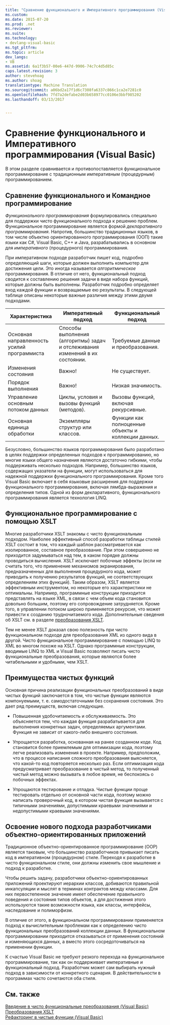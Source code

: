 ```yaml
---
title: "Сравнение функционального и Императивного программирования (Visual Basic) | Документы Microsoft"
ms.custom: 
ms.date: 2015-07-20
ms.prod: .net
ms.reviewer: 
ms.suite: 
ms.technology:
- devlang-visual-basic
ms.tgt_pltfrm: 
ms.topic: article
dev_langs:
- VB
ms.assetid: 6a1f3b57-00e6-447d-9906-74c7c4d5d85c
caps.latest.revision: 3
author: stevehoag
ms.author: shoag
translationtype: Machine Translation
ms.sourcegitcommit: a06bd2a17f1d6c7308fa6337c866c1ca2e7281c0
ms.openlocfilehash: 7fd7a2defabe2d03b658977cc0106e3bbf985202
ms.lasthandoff: 03/13/2017


---
```

# <a name="functional-programming-vs-imperative-programming-visual-basic"></a>Сравнение функционального и Императивного программирования (Visual Basic)
В этом разделе сравнивается и противопоставляется функциональное программирование с традиционным императивным (процедурным) программированием.  
  
## <a name="functional-programming-vs-imperative-programming"></a>Сравнение функционального и Командное программирование  
 *Функционального программирования* формулировались специально для поддержки чисто функционального подхода к решению проблем. Функциональное программирование является формой *декларативного программирования*. Напротив, большинство традиционных языков, в том числе объектно ориентированного программирования (ООП) такие языки как C#, Visual Basic, C++ и Java, разрабатывались в основном для *императивного* (процедурного) программирования.  
  
 При императивном подходе разработчик пишет код, подробно определяющий шаги, которые должен выполнить компьютер для достижения цели. Это иногда называется *алгоритмическое* программирования. В отличие от него, функциональный подход сводится к составлению решения задачи в виде набора функций, которые должны быть выполнены. Разработчик подробно определяет вход каждой функции и возвращаемые ею результаты. В следующей таблице описаны некоторые важные различия между этими двумя подходами.  
  
|Характеристика|Императивный подход|Функциональный подход|  
|--------------------|-------------------------|-------------------------|  
|Основная направленность усилий программиста|Способы выполнения (алгоритмы) задач и отслеживания изменений в их состоянии.|Требуемые данные и преобразования.|  
|Изменения состояния|Важно!|Не существует.|  
|Порядок выполнения|Важно!|Низкая значимость.|  
|Управление основным потоком данных|Циклы, условия и вызовы функций (методов).|Вызовы функций, включая рекурсивные.|  
|Основная единица обработки|Экземпляры структур или классов.|Функции как полноценные объекты и коллекции данных.|  
  
 Безусловно, большинство языков программирования было разработано в целях поддержки определенных подходов к программированию, но многие языки общего назначения являются достаточно гибкими, чтобы поддерживать несколько подходов. Например, большинство языков, содержащих указатели на функции, могут использоваться для надежной поддержки функционального программирования. Кроме того Visual Basic включает в себя языковые расширения для поддержки функционального программирования, включая лямбда-выражения и определения типов. Одной из форм декларативного, функционального программирования является технология LINQ.  
  
## <a name="functional-programming-using-xslt"></a>Функциональное программирование с помощью XSLT  
 Многие разработчики XSLT знакомы с чисто функциональным подходом. Наиболее эффективный способ разработки таблицы стилей XSLT состоит в том, что каждый шаблон рассматривается как изолированное, составное преобразование. При этом совершенно не приходится задумываться над тем, в каком порядке должны проводиться вычисления. XSLT исключает побочные эффекты (если не считать того, что применение механизмов экранирования, предназначенных для выполнения процедурного кода, может приводить к получению результатов функций, не соответствующих определениям этих функций). Таким образом, XSLT является эффективным инструментом, но некоторые его характеристики не оптимальны. Например, программные конструкции приходится представлять на языке XML, в связи с чем объем кода становится довольно большим, поэтому его сопровождение затрудняется. Кроме того, в управлении потоком широко применяется рекурсия, что может привести к созданию трудночитаемого кода. Дополнительные сведения об XSLT см. в разделе [преобразования XSLT](http://msdn.microsoft.com/library/202f8820-224c-494f-b61e-cd127eac6e03).  
  
 Тем не менее XSLT доказал свою полезность при чисто функциональном подходе для преобразования XML из одного вида в другой. Чисто функциональное программирование с помощью LINQ to XML во многом похоже на XSLT. Однако программные конструкции, вводимые LINQ to XML и Visual Basic позволяют писать чисто функциональные преобразования, которые являются более читабельными и удобными, чем XSLT.  
  
## <a name="advantages-of-pure-functions"></a>Преимущества чистых функций  
 Основная причина реализации функциональных преобразований в виде чистых функций заключается в том, что чистые функции являются компонуемыми, т. е. самодостаточными без сохранения состояния. Это дает ряд преимуществ, включая следующие.  
  
-   Повышенная удобочитаемость и обслуживаемость. Это объясняется тем, что каждая функция разрабатывается для выполнения конкретных задач, определяемых аргументами. Функция не зависит от какого-либо внешнего состояния.  
  
-   Упрощается разработка, основанная на ранее созданном коде. Код становится более приемлемым для оптимизации кода, поэтому легче реализовать изменения в проекте. Например, предположим, что в процессе написания сложного преобразования выясняется, что какой-то код повторяется несколько раз. Если оптимизация кода предусматривает преобразование в чистый метод, то полученный чистый метод можно вызывать в любое время, не беспокоясь о побочных эффектах.  
  
-   Упрощаются тестирование и отладка. Чистые функции проще тестировать отдельно от основной части кода, поэтому можно написать проверочный код, в котором чистая функция вызывается с типичными значениями, допустимыми краевыми значениями и недопустимыми краевыми значениями.  
  
## <a name="transitioning-for-oop-developers"></a>Освоение нового подхода разработчиками объектно-ориентированных приложений  
 Традиционное объектно-ориентированное программирование (OOP) является таковым, что большинство разработчиков привыкает писать код в императивном (процедурном) стиле. Переходя к разработке в чисто функциональном стиле, они должны изменить свое мышление и подход к разработке.  
  
 Чтобы решить задачу, разработчики объектно-ориентированных приложений проектируют иерархии классов, добиваются правильной инкапсуляции и мыслят в терминах контрактов между классами. Для них первостепенное значение имеет обеспечение правильного поведения и состояния типов объектов, а для достижения этого используются такие возможности языка, как классы, интерфейсы, наследование и полиморфизм.  
  
 В отличие от этого, в функциональном программировании применяется подход к вычислительным проблемам как к определению чисто функциональных преобразований коллекции данных. В функциональном программировании приходится отказываться от применения состояний и изменяющихся данных, а вместо этого сосредоточиваться на применении функции.  
  
 К счастью Visual Basic не требуют резкого перехода на функциональное программирование, так как он поддерживает императивные и функциональный подход. Разработчик может сам выбирать нужный подход в зависимости от конкретного сценария. В действительности в программах часто сочетаются оба стиля.  
  
## <a name="see-also"></a>См. также  
 [Введение в чисто функциональные преобразования (Visual Basic)](../../../../visual-basic/programming-guide/concepts/linq/introduction-to-pure-functional-transformations.md)   
 [Преобразования XSLT](http://msdn.microsoft.com/library/202f8820-224c-494f-b61e-cd127eac6e03)   
 [Рефакторинг в чистые функции (Visual Basic)](../../../../visual-basic/programming-guide/concepts/linq/refactoring-into-pure-functions.md)
